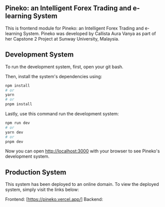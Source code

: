 ## Pineko: an Intelligent Forex Trading and e-learning System

This is frontend module for Pineko: an Intelligent Forex Trading and e-learning System.
Pineko was developed by Callista Aura Vanya as part of her Capstone 2 Project at Sunway University, Malaysia.

## Development System

To run the development system, first, open your git bash.

Then, install the system's dependencies using:

```bash
npm install
# or
yarn
# or
pnpm install
```

Lastly, use this command run the development system:

```bash
npm run dev
# or
yarn dev
# or
pnpm dev
```

Now you can open [http://localhost:3000](http://localhost:3000) with your browser to see Pineko's development system.

## Production System

This system has been deployed to an online domain. To view the deployed system, simply visit the links below:

Frontend: [https://pineko.vercel.app/]
Backend: [](https://pineko-api.vercel.app/)
